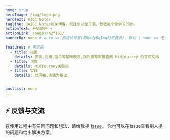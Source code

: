 ```yaml
---
home: true
heroImage: /img/logo.png
heroText: AIGC Notes
tagline: 🚀AIGC Notes相关博客，积跬步以至千里，致敬每个爱学习的你。
actionText: 开始使用 →
actionLink: /pages/a2f161/
bannerBg: none # auto => 网格纹背景(有bodyBgImg时无背景)，默认 | none => 无 | '大图地址' | background: 自定义背景样式       提示：如发现文本颜色不适应你的背景时可以到palette.styl修改$bannerTextColor变量

features: # 可选的
  - title: 指南
    details: 安装,注册,指令等基础概念,强烈推荐直接查阅 Midjourney 的官网文档
  - title: 词库
    details: Midjourney关键词
  - title: 实践
    details: 以风格,实践为基础


postList: none
---
```


## ⚡ 反馈与交流

在使用过程中有任何问题和想法，请给我提 [Issue](https://github.com/xugaoyi/prompter/issues)。
你也可以在Issue查看别人提的问题和给出解决方案。



<!-- AD -->
<!-- <div class="wwads-cn wwads-horizontal page-wwads" data-id="136"></div> -->
<!-- <style>
  .page-wwads{
    width:100%!important;
    min-height: 0;
    margin: 0;
  }
  .page-wwads .wwads-img img{
    width:80px!important;
  }
  .page-wwads .wwads-poweredby{
    width: 40px;
    position: absolute;
    right: 25px;
    bottom: 3px;
  }
  .wwads-content .wwads-text, .page-wwads .wwads-text{
    height: 100%;
    padding-top: 5px;
    display: block;
  }
</style> -->
